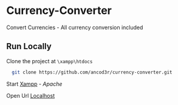 # Currency-Converter
Convert Currencies - All currency conversion included

## Run Locally

Clone the project at `\xampp\htdocs`

```bash
  git clone https://github.com/ancod3r/currency-converter.git
```

Start [Xampp](https://www.apachefriends.org/download.html) - *Apache*

Open Url [Localhost](http://localhost/currency-converter/)
